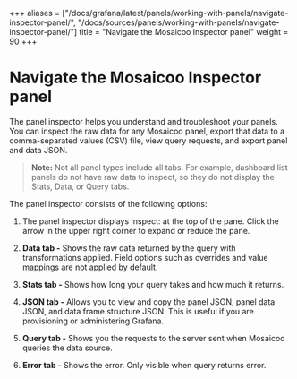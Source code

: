 +++
aliases = ["/docs/grafana/latest/panels/working-with-panels/navigate-inspector-panel/", "/docs/sources/panels/working-with-panels/navigate-inspector-panel/"]
title = "Navigate the Mosaicoo Inspector panel"
weight = 90
+++

# Navigate the Mosaicoo Inspector panel

The panel inspector helps you understand and troubleshoot your panels. You can inspect the raw data for any Mosaicoo panel, export that data to a comma-separated values (CSV) file, view query requests, and export panel and data JSON.

> **Note:** Not all panel types include all tabs. For example, dashboard list panels do not have raw data to inspect, so they do not display the Stats, Data, or Query tabs.

The panel inspector consists of the following options:

1. The panel inspector displays Inspect: <NameOfPanelBeingInspected> at the top of the pane. Click the arrow in the upper right corner to expand or reduce the pane.

2. **Data tab -** Shows the raw data returned by the query with transformations applied. Field options such as overrides and value mappings are not applied by default.

3. **Stats tab -** Shows how long your query takes and how much it returns.

4. **JSON tab -** Allows you to view and copy the panel JSON, panel data JSON, and data frame structure JSON. This is useful if you are provisioning or administering Grafana.

5. **Query tab -** Shows you the requests to the server sent when Mosaicoo queries the data source.

6. **Error tab -** Shows the error. Only visible when query returns error.
